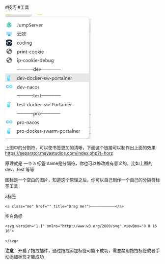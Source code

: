 #技巧 #工具 

![pic](./imgs/20220731003657.png)

上图中的分割符，可以使书签更加的清晰，下面这个链接可以制作出上面的效果
https://separator.mayastudios.com/index.php?t=horz

原理就是 一个 a 标签 name是分隔符，你也可以修改成有意义的，比如上图的 dev、test 等等  

图标是一个空白的图片，知道这个原理之后，你可以自己制作一个自己的分隔符标签工具

a标签
```
<a class="me" href="" title="Drag me!">───────────</a>

```


空白角标
```
<svg version="1.1" xmlns="http://www.w3.org/2000/svg" viewBox="0 0 16 16">

</svg>

```


**注意**：开启了拖拽插件，通过拖拽添加标签可能不成功，需要禁用拖拽标签或者手动添加标签才能成功